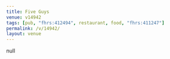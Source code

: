 ```yaml
---
title: Five Guys
venue: v14942
tags: [pub, "fhrs:412494", restaurant, food, "fhrs:411247"]
permalink: /v/14942/
layout: venue
---
```

null
